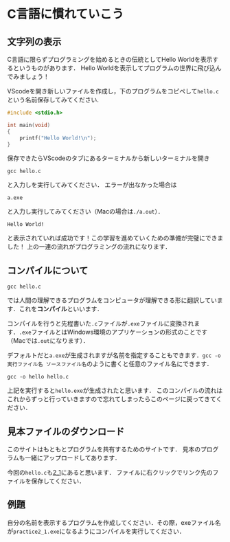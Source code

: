 # C言語に慣れていこう

## 文字列の表示

C言語に限らずプログラミングを始めるときの伝統としてHello Worldを表示するというものがあります．
Hello Worldを表示してプログラムの世界に飛び込んでみましょう！

VScodeを開き新しいファイルを作成し，下のプログラムをコピペして`hello.c`という名前保存してみてください.

```c
#include <stdio.h>

int main(void)
{
    printf("Hello World!\n");
}
```

保存できたらVScodeのタブにあるターミナルから新しいターミナルを開き

```shell
gcc hello.c
```

と入力しを実行してみてください．
エラーが出なかった場合は

```shell
a.exe
```

と入力し実行してみてください（Macの場合は`./a.out`）．

```shell
Hello World!
```

と表示されていれば成功です！この学習を進めていくための準備が完璧にできました！
上の一連の流れがプログラミングの流れになります．

## コンパイルについて

```shell
gcc hello.c
```

では人間の理解できるプログラムをコンピュータが理解できる形に翻訳しています．これを**コンパイル**といいます．

コンパイルを行うと先程書いた`.c`ファイルが`.exe`ファイルに変換されます．`.exe`ファイルとはWindows環境のアプリケーションの形式のことです（Macでは`.out`になります）．

デフォルトだと`a.exe`が生成されますが名前を指定することもできます．`gcc -o 実行ファイル名 ソースファイル名`のように書くと任意のファイル名にできます．

```shell
gcc -o hello hello.c
```

上記を実行すると`hello.exe`が生成されたと思います．
このコンパイルの流れはこれからずっと行っていきますので忘れてしまったらこのページに戻ってきてください．

## 見本ファイルのダウンロード

このサイトはもともとプログラムを共有するためのサイトです．
見本のプログラムも一緒にアップロードしてあります．

今回の`hello.c`も[2_1](/2_1/)にあると思います．
ファイルに右クリックでリンク先のファイルを保存してください．

## 例題

自分の名前を表示するプログラムを作成してください．その際，exeファイル名が`practice2_1.exe`になるようにコンパイルを実行してください．
